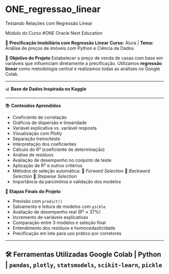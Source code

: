 # ONE_regressao_linear

Testando Relações com Regressão Linear

Módulo do Curso #ONE Oracle Next Education

📘 **Precificação Imobiliária com Regressão Linear**
**Curso:** Alura | **Tema:** Análise de preços de imóveis com Python e Ciência de Dados

🎯 **Objetivo do Projeto**
Estabelecer o preço de venda de casas com base em variáveis que influenciam diretamente a precificação. Utilizamos **regressão linear** como metodologia central e realizamos todas as análises no Google Colab.

---

📊 **Base de Dados Inspirada no Kaggle**

---

📚 **Conteúdos Aprendidos**

* Coeficiente de correlação
* Gráficos de dispersão e linearidade
* Variável explicativa vs. variável resposta
* Visualização com Plotly
* Separação treino/teste
* Interpretação dos coeficientes
* Cálculo do R² (coeficiente de determinação)
* Análise de resíduos
* Avaliação de desempenho no conjunto de teste
* Aplicação de R² e outros critérios
* Métodos de seleção automática:
  🔹 *Forward Selection*
  🔹 *Backward Selection*
  🔹 *Stepwise Selection*
* Importância da parcimônia e validação dos modelos

📌 **Etapas Finais do Projeto**

* Previsão com `predict()`
* Salvamento e leitura de modelos com `pickle`
* Avaliação de desempenho real (R² ≈ 37%)
* Incremento de variáveis explicativas
* Comparação entre 3 modelos e seleção final
* Entendimento dos resíduos e homocedasticidade
* Precificação em lote para uso prático por corretores

---

🛠️ **Ferramentas Utilizadas**
Google Colab | Python | `pandas`, `plotly`, `statsmodels`, `scikit-learn`, `pickle`
---
